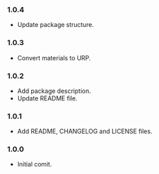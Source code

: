 ### 1.0.4
* Update package structure.

### 1.0.3
* Convert materials to URP.

### 1.0.2
* Add package description.
* Update README file.

### 1.0.1
* Add README, CHANGELOG and LICENSE files.

### 1.0.0
* Initial comit.